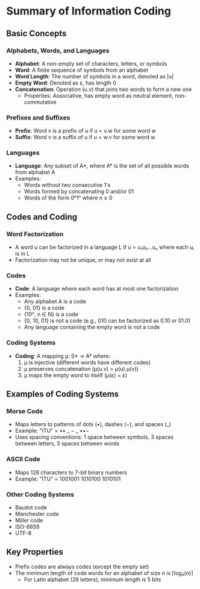 # Summary of Information Coding

## Basic Concepts

### Alphabets, Words, and Languages
- **Alphabet**: A non-empty set of characters, letters, or symbols
- **Word**: A finite sequence of symbols from an alphabet
- **Word Length**: The number of symbols in a word, denoted as |u|
- **Empty Word**: Denoted as ε, has length 0
- **Concatenation**: Operation (u.v) that joins two words to form a new one
  - Properties: Associative, has empty word as neutral element, non-commutative

### Prefixes and Suffixes
- **Prefix**: Word v is a prefix of u if u = v.w for some word w
- **Suffix**: Word v is a suffix of u if u = w.v for some word w

### Languages
- **Language**: Any subset of A*, where A* is the set of all possible words from alphabet A
- Examples:
  - Words without two consecutive 1's
  - Words formed by concatenating 0 and/or 01
  - Words of the form 0ⁿ1ⁿ where n ≥ 0

## Codes and Coding

### Word Factorization
- A word u can be factorized in a language L if u = u₁u₂...uₙ where each uᵢ is in L
- Factorization may not be unique, or may not exist at all

### Codes
- **Code**: A language where each word has at most one factorization
- Examples:
  - Any alphabet A is a code
  - {0, 01} is a code
  - {10ⁿ, n ∈ N} is a code
  - {0, 10, 01} is not a code (e.g., 010 can be factorized as 0.10 or 01.0)
  - Any language containing the empty word is not a code

### Coding Systems
- **Coding**: A mapping μ: S* → A* where:
  1. μ is injective (different words have different codes)
  2. μ preserves concatenation (μ(u.v) = μ(u).μ(v))
  3. μ maps the empty word to itself (μ(ε) = ε)

## Examples of Coding Systems

### Morse Code
- Maps letters to patterns of dots (•), dashes (−), and spaces (_)
- Example: "ITU" = •• _ − _ ••−
- Uses spacing conventions: 1 space between symbols, 3 spaces between letters, 5 spaces between words

### ASCII Code
- Maps 128 characters to 7-bit binary numbers
- Example: "ITU" = 1001001 1010100 1010101

### Other Coding Systems
- Baudot code
- Manchester code
- Miller code
- ISO-8859
- UTF-8

## Key Properties

- Prefix codes are always codes (except the empty set)
- The minimum length of code words for an alphabet of size n is ⌈log₂(n)⌉
  - For Latin alphabet (26 letters), minimum length is 5 bits